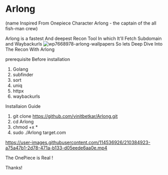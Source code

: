 # Arlong
(name Inspired From Onepiece Character Arlong - the captain of the all fish-man crew)


Arlong is a fastest And deepest Recon Tool In which It'll Fetch Subdomain and Waybackurls
![wp7668978-arlong-wallpapers](https://user-images.githubusercontent.com/114536926/210381719-c0c6d0e6-7cd9-450a-87a0-4a94526126da.jpg)
So lets Deep Dive Into The Recon With Arlong

prerequisite Before installation
1. Golang
2. subfinder 
3. sort 
4. uniq 
5. httpx 
6. waybackurls

Installaion Guide 

1. git clone https://github.com/vinitbetkar/Arlong.git
2. cd Arlong
3. chmod +x *
4. sudo ./Arlong target.com


https://user-images.githubusercontent.com/114536926/210384923-a75a47b1-2d78-471a-b133-d05eede6aa0e.mp4

The OnePiece is Real !

Thanks!
